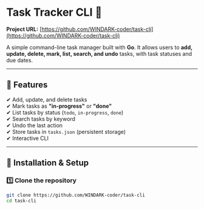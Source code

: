 # Task Tracker CLI 🚀  

**Project URL:** [https://github.com/WINDARK-coder/task-cli](https://github.com/WINDARK-coder/task-cli)

A simple command-line task manager built with **Go**. It allows users to **add, update, delete, mark, list, search, and undo** tasks, with task statuses and due dates.

---

## 📌 Features
✔ Add, update, and delete tasks  
✔ Mark tasks as **"in-progress"** or **"done"**  
✔ List tasks by status (`todo`, `in-progress`, `done`)  
✔ Search tasks by keyword  
✔ Undo the last action  
✔ Store tasks in `tasks.json` (persistent storage)  
✔ Interactive CLI  

---

## 🔧 Installation & Setup
### 1️⃣ Clone the repository  
```sh
git clone https://github.com/WINDARK-coder/task-cli
cd task-cli
